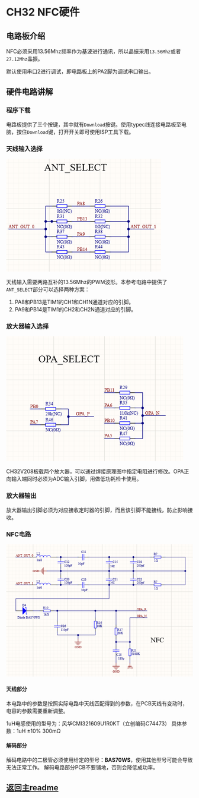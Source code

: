 # CH32 NFC硬件

## 电路板介绍

NFC必须采用13.56Mhz频率作为基波进行通讯，所以晶振采用`13.56Mhz`或者`27.12Mhz`晶振。

默认使用串口2进行调试，即电路板上的PA2脚为调试串口输出。

## 硬件电路讲解

### 程序下载

电路板提供了三个按键，其中就有`Download`按键。使用typec线连接电路板至电脑，按住`Download`键，打开开关即可使用ISP工具下载。

### 天线输入选择

![ant-select](./img/ant-select.png)

天线输入需要两路互补的13.56Mhz的PWM波形。本参考电路中提供了`ANT_SELECT`部分可以选择两种方案：

1. PA8和PB13是TIM1的CH1和CH1N通道对应的引脚。
2. PA9和PB14是TIM1的CH2和CH2N通道对应的引脚。

### 放大器输入选择

![opa-select](./img/opa-select.png)

CH32V208板载两个放大器，可以通过焊接原理图中指定电阻进行修改。OPA正向输入端同时必须为ADC输入引脚，用做低功耗检卡使用。

### 放大器输出

放大器输出引脚必须为对应接收定时器的引脚，而且该引脚不能接线，防止影响接收。

### NFC电路

![nfc-circuit-part](./img/nfc-circuit-part.png)

#### 天线部分

本电路中的参数是按照实际电路中天线匹配得到的参数，在PCB天线有变动时，电容的参数需要重新调整。

1uH电感使用的型号为：风华CMI321609U1R0KT（立创编码C74473）
具体参数：1uH ±10% 300mΩ

#### 解码部分

解码电路中的二极管必须使用给定的型号：**BAS70WS**，使用其他型号可能会导致无法正常工作。
解码电路部分PCB不要铺地，否则会降低成功率。

## [返回主readme](../readme.md)
